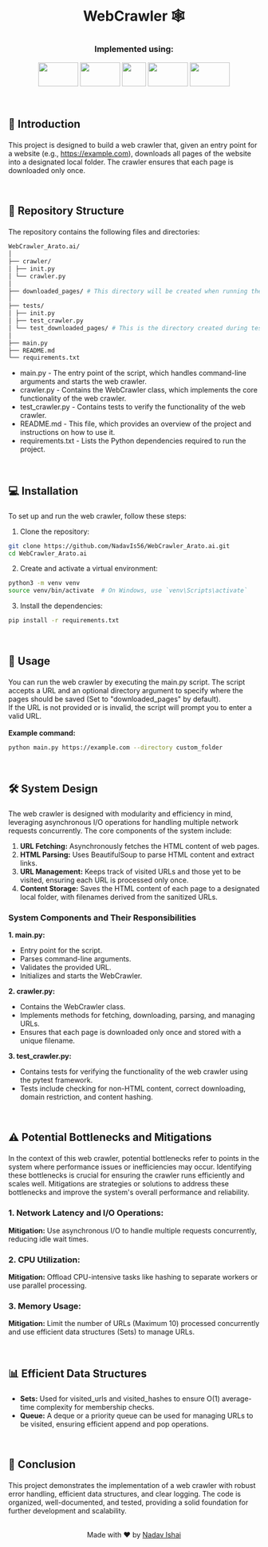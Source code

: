 #  <p align ="center" height="40px" width="40px"> WebCrawler 🕸️ </p>

### <p align ="center"> Implemented using: </p>
<p align ="center">
<a href="https://beautiful-soup-4.readthedocs.io/en/latest/#" target="_blank" rel="noreferrer">   <img src="https://db0dce98.rocketcdn.me/en/files/2024/01/beautiful-soup.png" width="80" height="48" /></a>
<a href="https://docs.aiohttp.org/en/stable/" target="_blank" rel="noreferrer">   <img src="https://kinsta.com/wp-content/uploads/2023/04/aiohttp.png" width="80" height="48" /></a>
<a href="https://www.python.org/" target="_blank" rel="noreferrer">   <img src="https://upload.wikimedia.org/wikipedia/commons/thumb/c/c3/Python-logo-notext.svg/800px-Python-logo-notext.svg.png" width="48" height="48" /></a>
<a href="https://docs.python.org/3/library/asyncio.html" target="_blank" rel="noreferrer">   <img src="https://miro.medium.com/v2/resize:fit:750/1*6R6elwexUmNnLc1EJJ-t9g.jpeg" width="80" height="48" /></a>
<a href="https://docs.pytest.org/en/8.2.x/" target="_blank" rel="noreferrer">   <img src="https://media.licdn.com/dms/image/v2/D5612AQGJX_fKnD8pdg/article-cover_image-shrink_720_1280/article-cover_image-shrink_720_1280/0/1695384787213?e=1734566400&v=beta&t=T44X1c_meqgUcU7LapFFjB7xdBJ3eVAiAw6QDtTLv5Q" width="80" height="48" /></a>
</p>

<br>

##     <p align = "left"> 🌟 Introduction </p>
This project is designed to build a web crawler that, given an entry point for a website (e.g., https://example.com), downloads all pages of the website into a designated local folder. The crawler ensures that each page is downloaded only once.

<br>

##     <p align = "left"> 📂 Repository Structure </p>
The repository contains the following files and directories:
```bash
WebCrawler_Arato.ai/
│
├── crawler/
│ ├── init.py
│ └── crawler.py
│
├── downloaded_pages/ # This directory will be created when running the script, not included initially
│
├── tests/
│ ├── init.py
│ ├── test_crawler.py
│ └── test_downloaded_pages/ # This is the directory created during tests, not included initially
│
├── main.py
├── README.md
└── requirements.txt
```
- main.py - The entry point of the script, which handles command-line arguments and starts the web crawler.
- crawler.py - Contains the WebCrawler class, which implements the core functionality of the web crawler.
- test_crawler.py - Contains tests to verify the functionality of the web crawler.
- README.md - This file, which provides an overview of the project and instructions on how to use it.
- requirements.txt - Lists the Python dependencies required to run the project.

<br>
 
##     <p align = "left"> 💻 Installation </p>
To set up and run the web crawler, follow these steps:
1. Clone the repository:
```bash
git clone https://github.com/NadavIs56/WebCrawler_Arato.ai.git
cd WebCrawler_Arato.ai
```
2. Create and activate a virtual environment:
```bash
python3 -m venv venv
source venv/bin/activate  # On Windows, use `venv\Scripts\activate`
```
3. Install the dependencies:
```bash
pip install -r requirements.txt
```

<br>

##     <p align = "left"> 📘 Usage </p>

You can run the web crawler by executing the main.py script. The script accepts a URL and an optional directory argument to specify where the pages should be saved (Set to "downloaded_pages" by default).<br>If the URL is not provided or is invalid, the script will prompt you to enter a valid URL.<br><br>
**Example command:**
```bash
python main.py https://example.com --directory custom_folder
```

<br>

##     <p align = "left"> 🛠️ System Design </p>
The web crawler is designed with modularity and efficiency in mind, leveraging asynchronous I/O operations for handling multiple network requests concurrently. The core components of the system include:
1. **URL Fetching:** Asynchronously fetches the HTML content of web pages.
2. **HTML Parsing:** Uses BeautifulSoup to parse HTML content and extract links.
3. **URL Management:** Keeps track of visited URLs and those yet to be visited, ensuring each URL is processed only once.
4. **Content Storage:** Saves the HTML content of each page to a designated local folder, with filenames derived from the sanitized URLs.


### System Components and Their Responsibilities
**1. main.py:**
- Entry point for the script.
- Parses command-line arguments.
- Validates the provided URL.
- Initializes and starts the WebCrawler.

**2. crawler.py:**
- Contains the WebCrawler class.
- Implements methods for fetching, downloading, parsing, and managing URLs.
- Ensures that each page is downloaded only once and stored with a unique filename.

**3. test_crawler.py:**
- Contains tests for verifying the functionality of the web crawler using the pytest framework.
- Tests include checking for non-HTML content, correct downloading, domain restriction, and content hashing.

<br>

##     <p align = "left"> ⚠️ Potential Bottlenecks and Mitigations </p>
In the context of this web crawler, potential bottlenecks refer to points in the system where performance issues or inefficiencies may occur. Identifying these bottlenecks is crucial for ensuring the crawler runs efficiently and scales well. Mitigations are strategies or solutions to address these bottlenecks and improve the system's overall performance and reliability.
### 1. Network Latency and I/O Operations:
**Mitigation:** Use asynchronous I/O to handle multiple requests concurrently, reducing idle wait times.
### 2. CPU Utilization:
**Mitigation:** Offload CPU-intensive tasks like hashing to separate workers or use parallel processing.
### 3. Memory Usage:
**Mitigation:** Limit the number of URLs (Maximum 10) processed concurrently and use efficient data structures (Sets) to manage URLs.

<br>

##     <p align = "left"> 📊 Efficient Data Structures </p>
- **Sets:** Used for visited_urls and visited_hashes to ensure O(1) average-time complexity for membership checks.
- **Queue:** A deque or a priority queue can be used for managing URLs to be visited, ensuring efficient append and pop operations.

<br>

##     <p align = "left"> 📝 Conclusion </p>
This project demonstrates the implementation of a web crawler with robust error handling, efficient data structures, and clear logging. The code is organized, well-documented, and tested, providing a solid foundation for further development and scalability.

<br>

<div align="center">
  Made with ❤️ by <a href="https://github.com/NadavIs56">Nadav Ishai</a>
</div>
